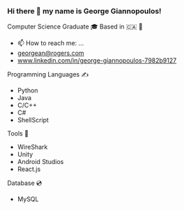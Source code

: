 ### Hi there 👋 my name is George Giannopoulos!

Computer Science Graduate 🎓
Based in 🇨🇦 🍁

- 📫 How to reach me: ...
- georgean@rogers.com
- www.linkedin.com/in/george-giannopoulos-7982b9127

Programming Languages ✍️

   - Python
   - Java
   - C/C++
   - C#
   - ShellScript

Tools 🔧 

   
   - WireShark
   - Unity
   - Android Studios
   - React.js
 
 
 Database 💿

   - MySQL


<!--
**Giannou3250/Giannou3250** is a ✨ _special_ ✨ repository because its `README.md` (this file) appears on your GitHub profile.

Computer Security Graduate 🎓
Based in 🇨🇦 🍁
- 🔭 I’m currently working on ...
- 🌱 I’m currently learning ...
- 👯 I’m looking to collaborate on ...
- 🤔 I’m looking for help with ...
- 💬 Ask me about ...
- 📫 How to reach me: ...
- 😄 Pronouns: ...
- ⚡ Fun fact: ...
-->
